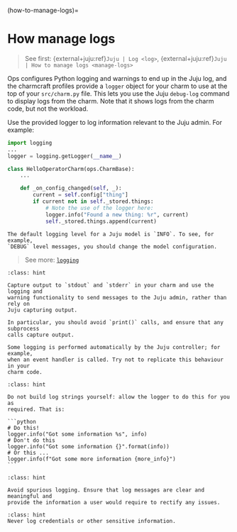 
(how-to-manage-logs)=
# How manage logs

> See first: {external+juju:ref}`Juju | Log <log>`, {external+juju:ref}`Juju | How to manage logs <manage-logs>`

Ops configures Python logging and warnings to end up in the Juju log, and the
charmcraft profiles provide a `logger` object for your charm to use at the top
of your `src/charm.py` file. This lets you use the Juju `debug-log` command to
display logs from the charm. Note that it shows logs from the charm code, but
not the workload.

Use the provided logger to log information relevant to the Juju admin. For
example:

```python
import logging
...
logger = logging.getLogger(__name__)

class HelloOperatorCharm(ops.CharmBase):
    ...

    def _on_config_changed(self, _):
        current = self.config["thing"]
        if current not in self._stored.things:
            # Note the use of the logger here:
            logger.info("Found a new thing: %r", current)
            self._stored.things.append(current)
```

```{tip}
The default logging level for a Juju model is `INFO`. To see, for example,
`DEBUG` level messages, you should change the model configuration.
```

> See more: [`logging`](https://docs.python.org/3/library/logging.html)

```{admonition} Best practice
:class: hint

Capture output to `stdout` and `stderr` in your charm and use the logging and
warning functionality to send messages to the Juju admin, rather than rely on
Juju capturing output.

In particular, you should avoid `print()` calls, and ensure that any subprocess
calls capture output.
```

```{tip}
Some logging is performed automatically by the Juju controller; for example,
when an event handler is called. Try not to replicate this behaviour in your
charm code.
```

````{admonition} Best practice
:class: hint

Do not build log strings yourself: allow the logger to do this for you as
required. That is:

```python
# Do this!
logger.info("Got some information %s", info)
# Don't do this
logger.info("Got some information {}".format(info))
# Or this ...
logger.info(f"Got some more information {more_info}")
```
````

```{admonition} Best practice
:class: hint

Avoid spurious logging. Ensure that log messages are clear and meaningful and
provide the information a user would require to rectify any issues.
```

```{admonition} Best practice
:class: hint
Never log credentials or other sensitive information.
```
